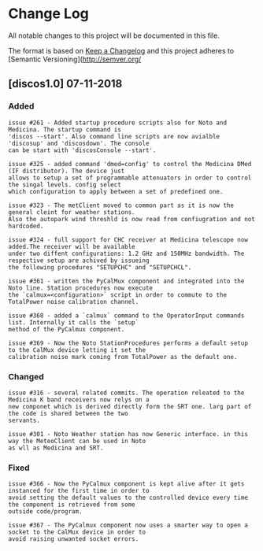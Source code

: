 # Change Log
All notable changes to this project will be documented in this file.

The format is based on [Keep a Changelog](http://keepachangelog.com/)
and this project adheres to [Semantic Versioning](http://semver.org/

## [discos1.0] 07-11-2018
### Added
	
	issue #261 - Added startup procedure scripts also for Noto and Medicina. The startup command is 
	'discos --start'. Also command line scripts are now avialble 'discosup' and 'discosdown'. The console
	can be start with 'discosConsole --start'. 
	
	issue #325 - added command 'dmed=config' to control the Medicina DMed (IF distributor). The device just 
	allows to setup a set of programmable attenuators in order to control the singal levels. config select
	which configuration to apply between a set of predefined one.
	
	issue #323 - The metClient moved to common part as it is now the general cleint for weather stations. 
	Also the autopark wind threshld is now read from confiugration and not hardcoded.

	issue #324 - full support for CHC receiver at Medicina telescope now added.The receiver will be available
	under two diffent configurations: 1.2 GHz and 150MHz bandwidth. The respective setup are achived by issueing
	the following procedures "SETUPCHC" and "SETUPCHCL".  

	issue #361 - written the PyCalMux component and integrated into the Noto line. Station procedures now execute
	the `calmux=<configuration>` script in order to commute to the TotalPower noise calibration channel.

	issue #368 - added a `calmux` command to the OperatorInput commands list. Internally it calls the `setup`
	method of the PyCalmux component.

	issue #369 - Now the Noto StationProcedures performs a default setup to the CalMux device letting it set the
	calibration noise mark coming from TotalPower as the default one.

### Changed

	issue #316 - several related commits. The operation releated to the Medicina K band receivers now relys on a
	new componet which is derived directly form the SRT one. larg part of the code is shared between the two
	servants.
	
	issue #301 - Noto Weather station has now Generic interface. in this way the MeteoClient can be used in Noto
	as wll as Medicina and SRT.

### Fixed 

	issue #366 - Now the PyCalmux component is kept alive after it gets instanced for the first time in order to
	avoid setting the default values to the controlled device every time the component is retrieved from some
	outside code/program.

	issue #367 - The PyCalmux component now uses a smarter way to open a socket to the CalMux device in order to
	avoid raising unwanted socket errors.

## 
